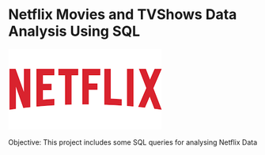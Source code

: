 # Netflix Movies and TVShows Data Analysis Using SQL
![Netflix Log](https://github.com/Aalekh012/Netflix-Data-Analysis-Using-SQL/blob/main/download%20(1).png)

Objective: This project includes some SQL queries for analysing Netflix Data
